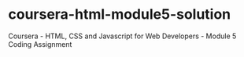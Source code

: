 # coursera-html-module5-solution
Coursera - HTML, CSS and Javascript for Web Developers - Module 5 Coding Assignment
